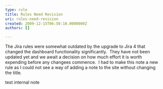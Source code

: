 ```yaml
---
type: rule
title: Rules Need Revision
uri: rules-need-revision
created: 2009-12-15T06:50:10.0000000Z
authors: []

---
```


 The Jira rules were somewhat outdated by the upgrade to Jira 4 that changed the dashboard functionality significantly.  They have not been updated yet and we await a decision on how much effort it is worth expending before any changees commence. 
I had to make this note a new rule as I could not see a way of adding a note to the site without changing the title. 
 
​test internal note

